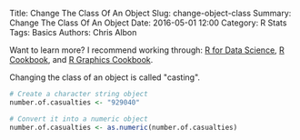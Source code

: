 Title: Change The Class Of An Object
Slug: change-object-class
Summary: Change The Class Of An Object
Date: 2016-05-01 12:00
Category: R Stats
Tags: Basics
Authors: Chris Albon

Want to learn more? I recommend working through: [R for Data Science](http://amzn.to/2myxnhi), [R Cookbook](http://amzn.to/2lF6hkb), and [R Graphics Cookbook](http://amzn.to/2m0fcPL).

Changing the class of an object is called "casting".


```R
# Create a character string object
number.of.casualties <- "929040"
```


```R
# Convert it into a numeric object
number.of.casualties <- as.numeric(number.of.casualties)
```
